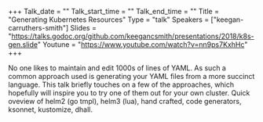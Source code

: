+++
Talk_date = ""
Talk_start_time = ""
Talk_end_time = ""
Title = "Generating Kubernetes Resources"
Type = "talk"
Speakers = ["keegan-carruthers-smith"]
Slides = "https://talks.godoc.org/github.com/keegancsmith/presentations/2018/k8s-gen.slide"
Youtune = "https://www.youtube.com/watch?v=nn9ps7KxhHc"
+++

No one likes to maintain and edit 1000s of lines of YAML. As such a common approach used is generating your YAML files from a more succinct language. This talk briefly touches on a few of the approaches, which hopefully will inspire you to try one of them out for your own cluster. Quick oveview of helm2 (go tmpl), helm3 (lua), hand crafted, code generators, ksonnet, kustomize, dhall.
